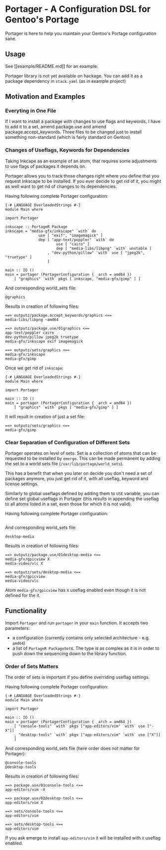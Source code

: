 # Portager - A Configuration DSL for Gentoo's Portage

Portager is here to help you maintain your Gentoo's Portage configuration sane. 

## Usage

See [[example/README.md]] for an example.

Portager library is not yet available on hackage. You can add it as a package dependency in `stack.yaml` (as in example project)

## Motivation and Examples

### Everyting in One File

If I want to install a package with changes to use flags and keywords, I have to add it to a set, amend package.use and amend package.accept_keywords. Three files to be changed just to install something non-standard (which is fairly standard on Gentoo).

### Changes of Useflags, Keywords for Dependencies

Taking Inkcape as an example of an atom, that requires some adjustments to use flags of packages it depends on.

Portager allows you to track those changes right where you define that you request Inkscape to be installed. If you ever decide to get rid of it, you might as well want to get rid of changes to its dependencies.

Having following complete Portager configuration:

```
{-# LANGUAGE OverloadedStrings #-}
module Main where

import Portager

inkscape :: PortageR Package
inkscape = "media-gfx/inkscape" `with` do
               use [ "exif", "imagemagick" ]
               dep [ "app-text/poppler" `with` do
                       use [ "cairo" ]
                       dep [ "media-libs/libpng" `with` unstable ]
                   , "dev-python/pillow" `with` use [ "jpeg2k", "truetype" ]
                   ]

main :: IO ()
main = portager (PortagerConfiguration { _arch = amd64 })
    [ "graphics" `with` pkgs [ inkscape, "media-gfx/gimp" ] ]
```

And corresponding world_sets file:
```
@graphics
```

Results in creation of following files:

```
==> outputz/package.accept_keywords/graphics <==
media-libs/libpng ~amd64

==> outputz/package.use/01graphics <==
app-text/poppler cairo
dev-python/pillow jpeg2k truetype
media-gfx/inkscape exif imagemagick

==> outputz/sets/graphics <==
media-gfx/inkscape
media-gfx/gimp
```

Once we get rid of `inkscape`:

```
{-# LANGUAGE OverloadedStrings #-}
module Main where

import Portager

main :: IO ()
main = portager (PortagerConfiguration { _arch = amd64 })
    [ "graphics" `with` pkgs [ "media-gfx/gimp" ] ]
```

It will result in creation of just a set file:

```
==> outputz/sets/graphics <==
media-gfx/gimp
```

### Clear Separation of Configuration of Different Sets

Portager operates on level of sets. Set is a collection of atoms that can be requested to be installed by `emerge`. This can be made permanent by adding the set to a world sets file (`/var/lib/portage/world_sets`).

This has a benefit that when you later on decide you don't need a set of packages anymore, you just get rid of it, with all useflag, keyword and license settings.

Similarly to global useflags defined by adding them to `USE` variable, you can define set global useflags in Portager (this results in appending the useflag to all atoms listed in a set, even those for which it is not valid).

Having following complete Portager configuration:

```

```
And corresponding world_sets file:

```
desktop-media
```

Results in creation of following files:

```
==> outputz/package.use/01desktop-media <==
media-gfx/gpicview X
media-video/vlc X

==> outputz/sets/desktop-media <==
media-gfx/gpicview
media-video/vlc
```

Atom `media-gfx/gpicview` has `X` useflag enabled even though it is not defined for the it.

## Functionality

Import `Portager` and run `portager` in your `main` function. It accepts two parameters:
- a configuration (currently contains only selected architecture - e.g. `amd64`)
- a list of `PortageR PackageSet`s. The type is as complex as it is in order to push down the sequencing down to the library function.

### Order of Sets Matters

The order of sets is important if you define overriding useflag settings.

Having following complete Portager configuration:

```
{-# LANGUAGE OverloadedStrings #-}
module Main where

import Portager

main :: IO ()
main = portager (PortagerConfiguration { _arch = amd64 })
    [ "console-tools" `with` pkgs ["app-editors/vim" `with` use ["-X"]]
    , "desktop-tools" `with` pkgs ["app-editors/vim" `with` use ["X"]]
    ]
```

And corresponding world_sets file (here order does not matter for Portager):

```
@console-tools
@desktop-tools
```

Results in creation of following files:

```
==> package.use/01console-tools <==
app-editors/vim -X

==> package.use/02desktop-tools <==
app-editors/vim X

==> sets/console-tools <==
app-editors/vim

==> sets/desktop-tools <==
app-editors/vim
```

If you ask emerge to install `app-editors/vim` it will be installed with `X` useflag enabled.

